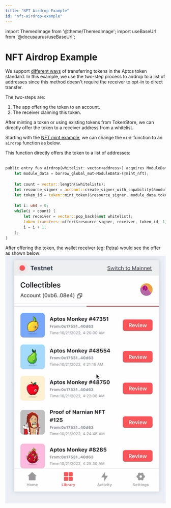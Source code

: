 ```yaml
---
title: "NFT Airdrop Example"
id: "nft-airdrop-example"
---
```

import ThemedImage from '@theme/ThemedImage';
import useBaseUrl from '@docusaurus/useBaseUrl';

# NFT Airdrop Example

We support [different ways](./aptos-token.md#token-transfer) of transferring tokens in the Aptos token standard. In this example, we use the two-step process to airdrop to a list of addresses since this method doesn't require the receiver to opt-in to direct transfer.

The two-steps are:

1. The app offering the token to an account.
2. The receiver claiming this token.

After minting a token or using existing tokens from TokenStore, we can directly offer the token to a receiver address from a whitelist.

Starting with the [NFT mint example](https://github.com/aptos-labs/aptos-core/blob/main/aptos-move/move-examples/mint_nft/2-Using-Resource-Account/sources/create_nft_with_resource_account.move), we can change the `mint` function to an `airdrop` function as below.

This function directly offers the token to a list of addresses:

```rust

public entry fun airdrop(whitelist: vector<address>) acquires ModuleData {
    let module_data = borrow_global_mut<ModuleData>(@mint_nft);
    
    let count = vector::length(&whitelists);
    let resource_signer = account::create_signer_with_capability(&module_data.signer_cap);
    let token_id = token::mint_token(&resource_signer, module_data.token_data_id, count);
    
    let i: u64 = 0;
    while(i < count) {
        let receiver = vector::pop_back(&mut whitelist);
        token_transfers::offer(&resource_signer, receiver, token_id, 1);
        i = i + 1;
    };
}
```

After offering the token, the wallet receiver (eg: [Petra](https://petra.app/)) would see the offer as shown below:
![petra_screenshot.png](../../../static/img/token-airdrop.png)
